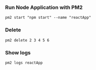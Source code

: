 ### Run Node Application with PM2
```
pm2 start "npm start" --name "reactApp"
```
### Delete
```
pm2 delete 2 3 4 5 6
```
### Show logs
```
pm2 logs reactApp
```